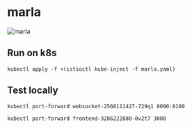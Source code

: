 # marla

![marla](https://www.inmediarex.it/wp-content/uploads/2017/02/fight-club_helena-bonham-carter-hat-front-marla-singer-is-not-real.jpg)

## Run on k8s
```
kubectl apply -f <(istioctl kube-inject -f marla.yaml)
```

## Test locally
```
kubectl port-forward websocket-2566111427-729q1 8090:8100
```

```
kubectl port-forward frontend-3286222880-0v2t7 3000
```